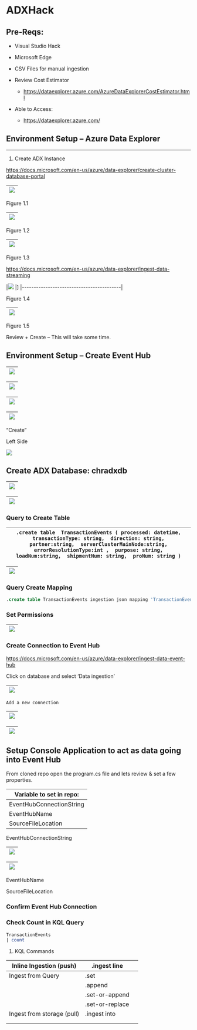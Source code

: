 ADXHack
=======

## Pre-Reqs:

-   Visual Studio Hack

-   Microsoft Edge

-   CSV Files for manual ingestion

-   Review Cost Estimator

    -   <https://dataexplorer.azure.com/AzureDataExplorerCostEstimator.html>

-   Able to Access:

    -   <https://dataexplorer.azure.com/>

## Environment Setup – Azure Data Explorer
---------------------------------------

1.  Create ADX Instance

<https://docs.microsoft.com/en-us/azure/data-explorer/create-cluster-database-portal>



| ![](media/22af5207dd7d18364d2072e08f0c3e08.png) |
|------------------------------------------|

Figure 1.1

|![](media/f2d35f27724316d58dccf6359af97268.png) |
|------------------------------------------|

Figure 1.2

| ![](/media/6ee9566eaa3e142e4784c94c1ae60d26.png) |
|------------------------------------------|


Figure 1.3

<https://docs.microsoft.com/en-us/azure/data-explorer/ingest-data-streaming>

|![](media/51e9128b17c3d8a48c8794cda845b438.png) |]
|------------------------------------------|

Figure 1.4

| ![](media/50da04743cd51d1c2094237a9f40fb71.png) |
|------------------------------------------|

Figure 1.5

Review + Create – This will take some time.

## Environment Setup – Create Event Hub

|![](media/f0d5dcca885b7f549c6fc222491b5cf3.png) |
|------------------------------------------|

|![](media/ba022629e8223a7be8d9584da42825dc.png) |
|------------------------------------------|

|![](media/ee7063cef8628fc1604c14d1de77b941.png) |
|------------------------------------------|

|![](media/1b1c2281dc25b75e828e7177dd4b852c.png) |
|------------------------------------------|

“Create”

Left Side

![](media/274944d6f153042ac5ceffb05fee29fd.png)

## Create ADX Database: **chradxdb**

|![](media/8f603be88039a17a2dccba762a359cdc.png) |
|------------------------------------------|

|![](media/c13e9416344aeaf3408c4b43a45e4f18.png) |
|------------------------------------------|

### Query to Create Table

| `.create table  TransactionEvents ( processed: datetime,  transactionType: string,  direction: string,  partner:string,  serverClusterMainNode:string,  errorResolutionType:int ,  purpose: string,  loadNum:string,  shipmentNum: string,  proNum: string )` |
|---------------------------------------------------------------------------------------------------------------------------------------------------------------------------------------------------------------------------------------------------------------|


|![](media/c995d59386564f9be05481a8b7436638.png) |
|------------------------------------------|

### Query Create Mapping

```SQL
.create table TransactionEvents ingestion json mapping 'TransactionEventsMapping' '[{"column":"processed", "Properties": {"Path": "\$.processed"}},{"column":"transactionType", "Properties": {"Path":"\$.transactionType"}} ,{"column":"direction", "Properties": {"Path":"\$.direction"}},{"column":"partner", "Properties": {"Path":"\$.partner"}}, {"column":"serverClusterMainNode", "Properties": {"Path":"\$.serverClusterMainNode"}}, {"column":"errorResolutionType", "Properties": {"Path":"\$.errorResolutionType"}}, {"column":"purpose", "Properties": {"Path":"\$.purpose"}}, {"column":"loadNum", "Properties": {"Path":"\$.loadNum"}}, {"column":"shipmentNum", "Properties": {"Path":"\$.shipmentNum"}}, {"column":"proNum", "Properties": {"Path":"\$.proNum"}}]' |
```


### Set Permissions

|![](media/4a032fb62c702a7e55f776bc531ab0eb.png) |
|------------------------------------------|


### Create Connection to Event Hub

<https://docs.microsoft.com/en-us/azure/data-explorer/ingest-data-event-hub>

Click on database and select ‘Data ingestion’

|![](media/a6c947511686bd988fe802c10ef2358e.png) |
|------------------------------------------|

`Add a new connection`

|![](media/c78e2009ecb9e308e7e50d9599119aa5.png) |
|------------------------------------------|

|![](media/b7c80f3387f8ea589d31c299cb1b034e.png) |
|------------------------------------------|

## Setup Console Application to act as data going into Event Hub

From cloned repo open the program.cs file and lets review & set a few
properties.

| Variable to set in repo: |
|--------------------------|
| EventHubConnectionString |
| EventHubName             |
| SourceFileLocation       |

EventHubConnectionString

|![](media/c5bcf30e4a36c194b743037e37d84412.png) |
|------------------------------------------|

|![](media/a500918a098bf6832912915bbccd57aa.png) |
|------------------------------------------|

EventHubName

SourceFileLocation

### Confirm Event Hub Connection

### Check Count in KQL Query

```SQL
TransactionEvents
| count
```

1.  KQL Commands

| Inline Ingestion (push)    | .ingest line    |   |
|----------------------------|-----------------|---|
| Ingest from Query          | .set            |   |
|                            | .append         |   |
|                            | .set-or-append  |   |
|                            | .set-or-replace |   |
| Ingest from storage (pull) | .ingest into    |   |
|                            |                 |   |
|                            |                 |   |
